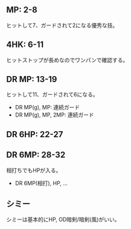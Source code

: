 ## MP: 2-8

ヒットして7、ガードされて2になる優秀な技。

## 4HK: 6-11

ヒットストップが長めなのでワンパンで確認する。

## DR MP: 13-19

ヒットして11、ガードされて6になる。

- DR MP(g), MP: 連続ガード
- DR MP(g), MP, 2MP: 連続ガード

## DR 6HP: 22-27

## DR 6MP: 28-32

相打ちでもHPが入る。

- DR 6MP(相打), HP, ...

## シミー

シミーは基本的にHP, OD暗剣/暗剣(風)がいい。
